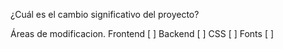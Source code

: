 ¿Cuál es el cambio significativo del proyecto?

Áreas de modificacion.
Frontend [ ]
Backend [ ]
CSS [ ]
Fonts [ ]
